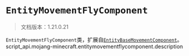 # `EntityMovementFlyComponent`

> 文档版本：1.21.0.21

`EntityMovementFlyComponent`类，扩展自[`EntityBaseMovementComponent`](./entitybasemovementcomponent.md)。script_api.mojang-minecraft.entitymovementflycomponent.description
